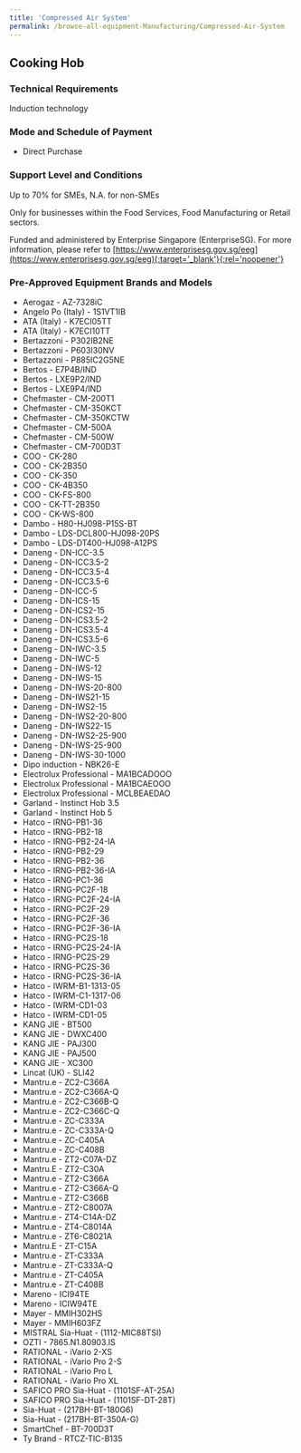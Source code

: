 ```yaml
---
title: 'Compressed Air System'
permalink: /browse-all-equipment-Manufacturing/Compressed-Air-System
---
```


## Cooking Hob

### Technical Requirements

Induction technology

### Mode and Schedule of Payment 

- Direct Purchase

### Support Level and Conditions

Up to 70% for SMEs, N.A. for non-SMEs

Only for businesses within the Food Services, Food Manufacturing or Retail sectors.

Funded and administered by Enterprise Singapore (EnterpriseSG). For more information, please refer to [https://www.enterprisesg.gov.sg/eeg](https://www.enterprisesg.gov.sg/eeg){:target='_blank'}{:rel='noopener'}


### Pre-Approved Equipment Brands and Models

- Aerogaz - AZ-7328iC
- Angelo Po (Italy) - 1S1VT1IB
- ATA (Italy) - K7ECI05TT
- ATA (Italy) - K7ECI10TT
- Bertazzoni - P302IB2NE
- Bertazzoni - P603I30NV
- Bertazzoni - P885IC2G5NE
- Bertos - E7P4B/IND
- Bertos - LXE9P2/IND
- Bertos - LXE9P4/IND
- Chefmaster - CM-200T1
- Chefmaster - CM-350KCT
- Chefmaster - CM-350KCTW
- Chefmaster - CM-500A
- Chefmaster - CM-500W
- Chefmaster - CM-700D3T
- COO - CK-280
- COO - CK-2B350
- COO - CK-350
- COO - CK-4B350
- COO - CK-FS-800
- COO - CK-TT-2B350
- COO - CK-WS-800
- Dambo - H80-HJ098-P15S-BT
- Dambo - LDS-DCL800-HJ098-20PS
- Dambo - LDS-DT400-HJ098-A12PS
- Daneng - DN-ICC-3.5
- Daneng - DN-ICC3.5-2
- Daneng - DN-ICC3.5-4
- Daneng - DN-ICC3.5-6
- Daneng - DN-ICC-5
- Daneng - DN-ICS-15
- Daneng - DN-ICS2-15
- Daneng - DN-ICS3.5-2
- Daneng - DN-ICS3.5-4
- Daneng - DN-ICS3.5-6
- Daneng - DN-IWC-3.5
- Daneng - DN-IWC-5
- Daneng - DN-IWS-12
- Daneng - DN-IWS-15
- Daneng - DN-IWS-20-800
- Daneng - DN-IWS21-15
- Daneng - DN-IWS2-15
- Daneng - DN-IWS2-20-800
- Daneng - DN-IWS22-15
- Daneng - DN-IWS2-25-900
- Daneng - DN-IWS-25-900
- Daneng - DN-IWS-30-1000
- Dipo induction - NBK26-E
- Electrolux Professional - MA1BCADOOO
- Electrolux Professional - MA1BCAEOOO
- Electrolux Professional - MCLBEAEDAO
- Garland - Instinct Hob 3.5
- Garland - Instinct Hob 5
- Hatco - IRNG-PB1-36
- Hatco - IRNG-PB2-18
- Hatco - IRNG-PB2-24-IA
- Hatco - IRNG-PB2-29
- Hatco - IRNG-PB2-36
- Hatco - IRNG-PB2-36-IA
- Hatco - IRNG-PC1-36
- Hatco - IRNG-PC2F-18
- Hatco - IRNG-PC2F-24-IA
- Hatco - IRNG-PC2F-29
- Hatco - IRNG-PC2F-36
- Hatco - IRNG-PC2F-36-IA
- Hatco - IRNG-PC2S-18
- Hatco - IRNG-PC2S-24-IA
- Hatco - IRNG-PC2S-29
- Hatco - IRNG-PC2S-36
- Hatco - IRNG-PC2S-36-IA
- Hatco - IWRM-B1-1313-05
- Hatco - IWRM-C1-1317-06
- Hatco - IWRM-CD1-03
- Hatco - IWRM-CD1-05
- KANG JIE - BT500
- KANG JIE - DWXC400
- KANG JIE - PAJ300
- KANG JIE - PAJ500
- KANG JIE - XC300
- Lincat (UK) - SLI42
- Mantru.e - ZC2-C366A
- Mantru.e - ZC2-C366A-Q
- Mantru.e - ZC2-C366B-Q
- Mantru.e - ZC2-C366C-Q
- Mantru.e - ZC-C333A
- Mantru.e - ZC-C333A-Q
- Mantru.e - ZC-C405A
- Mantru.e - ZC-C408B
- Mantru.e - ZT2-C07A-DZ
- Mantru.E - ZT2-C30A
- Mantru.e - ZT2-C366A
- Mantru.e - ZT2-C366A-Q
- Mantru.e - ZT2-C366B
- Mantru.e - ZT2-C8007A
- Mantru.e - ZT4-C14A-DZ
- Mantru.e - ZT4-C8014A
- Mantru.e - ZT6-C8021A
- Mantru.E - ZT-C15A
- Mantru.e - ZT-C333A
- Mantru.e - ZT-C333A-Q
- Mantru.e - ZT-C405A
- Mantru.e - ZT-C408B
- Mareno - ICI94TE
- Mareno - ICIW94TE
- Mayer - MMIH302HS
- Mayer - MMIH603FZ
- MISTRAL Sia-Huat - (1112-MIC88TSI)
- OZTI - 7865.N1.80903.IS
- RATIONAL - iVario 2-XS
- RATIONAL - iVario Pro 2-S
- RATIONAL - iVario Pro L
- RATIONAL - iVario Pro XL 
- SAFICO PRO Sia-Huat - (1101SF-AT-25A)
- SAFICO PRO Sia-Huat - (1101SF-DT-28T)
- Sia-Huat - (217BH-BT-180G6)
- Sia-Huat - (217BH-BT-350A-G)
- SmartChef - BT-700D3T
- Ty Brand - RTCZ-TIC-B135



<script src='/jquery/resize-tables.js'></script>
